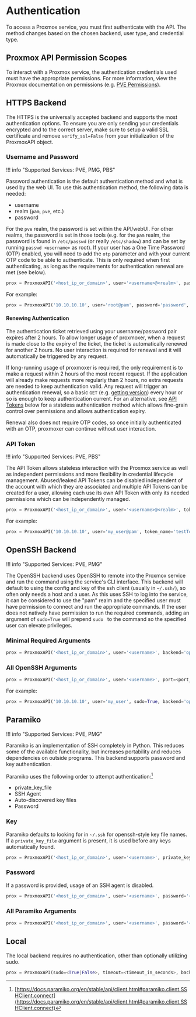# Authentication

To access a Proxmox service, you must first authenticate with the API. The method changes based on the chosen backend, user type, and credential type.

## Proxmox API Permission Scopes

To interact with a Proxmox service, the authentication credentials used must have the appropriate permissions.
For more information, view the Proxmox documentation on permissions (e.g. [PVE Permissions](https://pve.proxmox.com/wiki/User_Management#pveum_permission_management)).

## HTTPS Backend

The HTTPS is the universally accepted backend and supports the most authentication options. To ensure you are only sending your credentials encrypted and to the correct server, make sure to setup a valid SSL certificate and remove `verify_ssl=False` from your initialization of the ProxmoxAPI object.

### Username and Password

!!! info "Supported Services: PVE, PMG, PBS"

Password authentication is the default authentication method and what is used by the web UI. To use this authentication method, the following data is needed:

* username
* realm (`pam`, `pve`, etc.)
* password

For the `pve` realm, the password is set within the API/webUI. For other realms, the password is set in those tools (e.g. for the `pam` realm, the password is found in `/etc/passwd` (or really `/etc/shadow`) and can be set by running `passwd <username>` as root).
If your user has a One Time Password (OTP) enabled, you will need to add the `otp` parameter and with your current OTP code to be able to authenticate. This is only required when first authenticating, as long as the requirements for authentication renewal are met (see below).

```python
prox = ProxmoxAPI('<host_ip_or_domain>', user='<username>@<realm>', password='<password>', otp='<otp_code>', service='<proxmox_service>', verify_ssl=<True|False>, timeout=<timeout_in_seconds>)
```

For example:

```python
prox = ProxmoxAPI('10.10.10.10', user='root@pam', password='password', verify_ssl=False)

```

#### Renewing Authentication

The authentication ticket retrieved using your username/password pair expires after 2 hours. To allow longer usage of proxmoxer, when a request is made close to the expiry of the ticket, the ticket is automatically renewed for another 2 hours. No user interaction is required for renewal and it will automatically be triggered by any request.

If long-running usage of proxmoxer is required, the only requirement is to make a request within 2 hours of the most recent request. If the application will already make requests more regularly than 2 hours, no extra requests are needed to keep authentication valid. Any request will trigger an authentication renewal, so a basic `GET` (e.g. [getting version](https://pve.proxmox.com/pve-docs/api-viewer/index.html#/version)) every hour or so is enough to keep authentication current. For an alternative, see [API Tokens](#api-token) below for a stateless authentication method which allows fine-grain control over permissions and allows authentication expiry.

Renewal also does not require OTP codes, so once initially authenticated with an OTP, proxmoxer can continue without user interaction.

### API Token

!!! info "Supported Services: PVE, PBS"

The API Token allows stateless interaction with the Proxmox service as well as independent permissions and more flexibility in credential lifecycle management. Abused/leaked API Tokens can be disabled independent of the account with which they are associated and multiple API Tokens can be created for a user, allowing each use its own API Token with only its needed permissions which can be independently managed.

```python
prox = ProxmoxAPI('<host_ip_or_domain>', user='<username>@<realm>', token_name='<token_name>', token_value='<token_value>', service='<proxmox_service>', verify_ssl=<True|False>, timeout=<timeout_in_seconds>)
```

For example:

```python
prox = ProxmoxAPI('10.10.10.10', user='my_user@pam', token_name='testToken', token_value='41c97f11-b8c6-47db-9886-7fa841e64b6e', verify_ssl=False)
```

## OpenSSH Backend

!!! info "Supported Services: PVE, PMG"

The OpenSSH backend uses OpenSSH to remote into the Proxmox service and run the command using the service's CLI interface. This backend will default to using the config and key of the ssh client (usually in `~/.ssh/`), so often only needs a host and a user. As this uses SSH to log into the service, it can be considered to use the "pam" realm and the specified user must have permission to connect and run the appropriate commands. If the user does not natively have permission to run the required commands, adding an argument of `sudo=True` will prepend `sudo ` to the command so the specified user can elevate privileges.

### Minimal Required Arguments

```python
prox = ProxmoxAPI('<host_ip_or_domain>', user='<username>', backend='openssh')
```

### All OpenSSH Arguments

```python
prox = ProxmoxAPI('<host_ip_or_domain>', user='<username>', port=<port_number>, sudo=<True|False>, forward_ssh_agent=<True|False>, config_file='<path_to_config_file>', identity_file='<path_to_identity_file>', timeout=<timeout_in_seconds>, backend='openssh')
```

For example:

```python
prox = ProxmoxAPI('10.10.10.10', user='my_user', sudo=True, backend='openssh')
```

## Paramiko

!!! info "Supported Services: PVE, PMG"

Paramiko is an implementation of SSH completely in Python. This reduces some of the available functionality, but increases portability and reduces dependencies on outside programs.
This backend supports password and key authentication.

Paramiko uses the following order to attempt authentication:[^1]

* private_key_file
* SSH Agent
* Auto-discovered key files
* Password

### Key

Paramiko defaults to looking for in `~/.ssh` for openssh-style key file names. If a `private_key_file` argument is present, it is used before any keys automatically found.

```python
prox = ProxmoxAPI('<host_ip_or_domain>', user='<username>', private_key_file='<path_to_file>', backend='ssh_paramiko')
```

### Password

If a password is provided, usage of an SSH agent is disabled.

```python
prox = ProxmoxAPI('<host_ip_or_domain>', user='<username>', password='<password>', backend='ssh_paramiko')
```

### All Paramiko Arguments

```python
prox = ProxmoxAPI('<host_ip_or_domain>', user='<username>', password='<password>', port=<port>, private_key_file='<path_to_file>', timeout=<timeout_in_seconds>, sudo=<True|False>, backend='ssh_paramiko')
```

[^1]: [https://docs.paramiko.org/en/stable/api/client.html#paramiko.client.SSHClient.connect](https://docs.paramiko.org/en/stable/api/client.html#paramiko.client.SSHClient.connect)

## Local

The local backend requires no authentication, other than optionally utilizing sudo.

```python
prox = ProxmoxAPI(sudo=<True|False>, timeout=<timeout_in_seconds>, backend='local')
```
